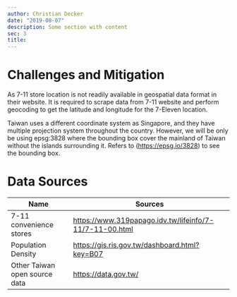 ```yaml
---
author: Christian Decker
date: "2019-08-07"
description: Some section with content
sec: 3
title:
---
```


# Challenges and Mitigation 

As 7-11 store location is not readily available in geospatial data format in their website. It is required to scrape data from 7-11 website and perform geocoding to get the latitude and longitude for the 7-Eleven location. 

Taiwan uses a different coordinate system as Singapore, and they have multiple projection system throughout the country. However, we will be only be using epsg:3828 where the bounding box cover the mainland of Taiwan without the islands surrounding it. Refers to (https://epsg.io/3828) to see the bounding box. 

# Data Sources

 Name                         | Sources
 -----------------------------|---------------------------------------------------------
7-11 convenience stores       | https://www.319papago.idv.tw/lifeinfo/7-11/7-11-00.html 
Population Density            | https://gis.ris.gov.tw/dashboard.html?key=B07 
Other Taiwan open source data | https://data.gov.tw/ 



